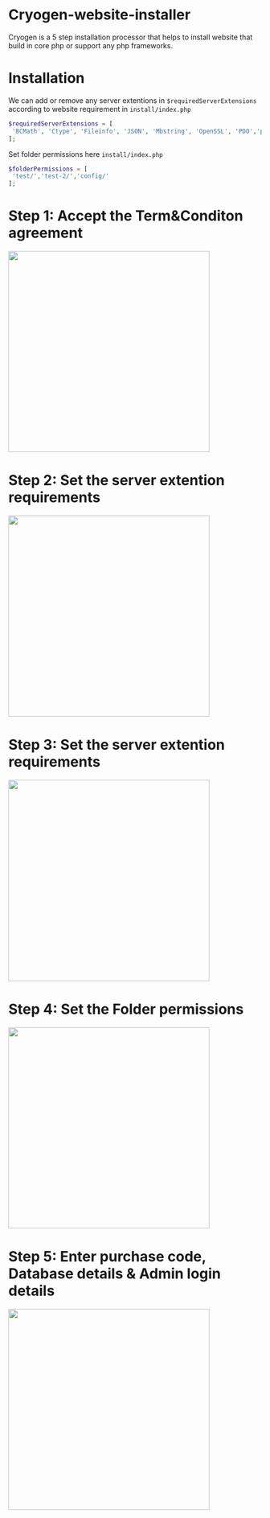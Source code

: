 # Cryogen-website-installer
 Cryogen is a 5 step installation processor that helps to install website that build in core php or support any php frameworks.    

# Installation
We can add or remove any server extentions in <code>$requiredServerExtensions</code> according to website requirement in <code>install/index.php</code>
```PHP
$requiredServerExtensions = [
 'BCMath', 'Ctype', 'Fileinfo', 'JSON', 'Mbstring', 'OpenSSL', 'PDO','pdo_mysql', 'Tokenizer', 'XML', 'cURL',  'GD','gmp'
];
```
Set folder permissions here <code>install/index.php</code>
```PHP
$folderPermissions = [
 'test/','test-2/','config/'
];
```
# Step 1: Accept the Term&Conditon agreement

<img src="https://user-images.githubusercontent.com/110724391/186402108-e2a4c6b8-62fe-4c2b-8a08-4ea48d6c2d62.png" width="400" height="400">

# Step 2: Set the server extention requirements
<img src="https://user-images.githubusercontent.com/110724391/186402125-7960b2d1-9b09-4ab1-adbc-af3835304bcb.png" width="400" height="400">

# Step 3: Set the server extention requirements
<img src="https://user-images.githubusercontent.com/110724391/186402135-b799c7f6-d412-44d0-b43b-9177495cda49.png" width="400" height="400">

# Step 4: Set the Folder permissions
<img src="https://user-images.githubusercontent.com/110724391/186402141-8be043b1-11d1-4c61-b2d2-8f769440c46e.png" width="400" height="400">

# Step 5: Enter purchase code, Database details & Admin login details
<img src="https://user-images.githubusercontent.com/110724391/186402152-075dbbcc-5eb7-4d2f-97ce-07b1b00e84a9.png" width="400" height="400">

